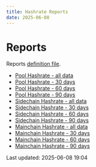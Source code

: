 ```yaml
---
title: Hashrate Reports
date: 2025-06-08
---
```


# Reports

Reports [definition file](/conf/reports/hashrates.yml).

* [Pool Hashrate - all data](/reports/hashrates/Pool-Hashrate.html)
* [Pool Hashrate - 30 days](/reports/hashrates/Pool-Hashrate-30-Days.html)
* [Pool Hashrate - 60 days](/reports/hashrates/Pool-Hashrate-60-Days.html)
* [Pool Hashrate - 90 days](/reports/hashrates/Pool-Hashrate-90-Days.html)
* [Sidechain Hashrate - all data](/reports/hashrates/Sidechain-Hashrate.html)
* [Sidechain Hashrate - 30 days](/reports/hashrates/Sidechain-Hashrate-30-Days.html)
* [Sidechain Hashrate - 60 days](/reports/hashrates/Sidechain-Hashrate-60-Days.html)
* [Sidechain Hashrate - 90 days](/reports/hashrates/Sidechain-Hashrate-90-Days.html)
* [Mainchain Hashrate - all data](/reports/hashrates/Mainchain-Hashrate.html)
* [Mainchain Hashrate - 30 days](/reports/hashrates/Mainchain-Hashrate-30-Days.html)
* [Mainchain Hashrate - 60 days](/reports/hashrates/Mainchain-Hashrate-60-Days.html)
* [Mainchain Hashrate - 90 days](/reports/hashrates/Mainchain-Hashrate-90-Days.html)

Last updated: 2025-06-08 19:04
